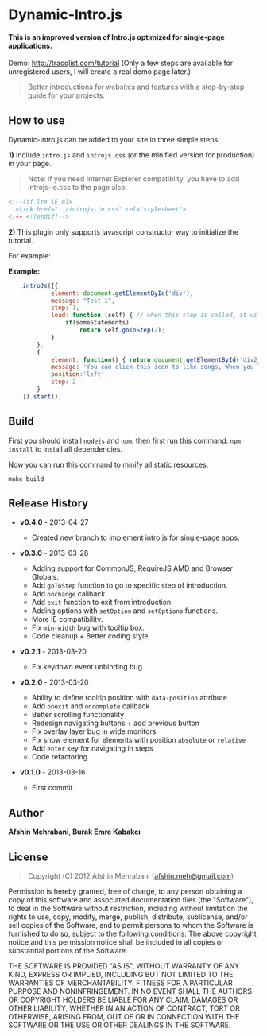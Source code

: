 # Dynamic-Intro.js

<h4> This is an improved version of Intro.js optimized for single-page applications.</h4>
Demo: <a href="http://tracqlist.com/tutorial">http://tracqlist.com/tutorial</a> (Only a few steps are available for unregistered users, I will create a real demo page later.)

> Better introductions for websites and features with a step-by-step guide for your projects.


## How to use
Dynamic-Intro.js can be added to your site in three simple steps:

**1)** Include `intro.js` and `introjs.css` (or the minified version for production) in your page. 

> Note: if you need Internet Explorer compatiblity, you have to add introjs-ie.css to the page also:
  
```html
<!--[if lte IE 8]>
  <link href="../introjs-ie.css" rel="stylesheet">
<!-- <![endif]-->
````

**2)** This plugin only supports javascript constructor way to initialize the tutorial.

For example: 

**Example:**
```javascript
    introJs([{
            element: document.getElementById('div'),
            message: "Test 1",
            step: 1,
            load: function (self) { // when this step is called, it will execute this function
                if(someStatements)
                    return self.goToStep(2);
            }
        },
        {
            element: function() { return document.getElementById('div2') }, // yes, it supports functions as element attribute, if you need to make some changes is DOM before returning element object, you can use this feature. (This is a very handy feature for single-page applications.)
            message: 'You can click this icon to like songs, When you like a song, it will automatically added into your library.',
            position:'left',
            step: 2  
        }
    ]).start();
````

## Build

First you should install `nodejs` and `npm`, then first run this command: `npm install` to install all dependencies.

Now you can run this command to minify all static resources:

    make build


## Release History
 * **v0.4.0** - 2013-04-27
   - Created new branch to implement intro.js for single-page apps.
 * **v0.3.0** - 2013-03-28
   - Adding support for CommonJS, RequireJS AMD and Browser Globals.
   - Add `goToStep` function to go to specific step of introduction.
   - Add `onchange` callback.
   - Add `exit` function to exit from introduction.
   - Adding options with `setOption` and `setOptions` functions.
   - More IE compatibility.
   - Fix `min-width` bug with tooltip box.
   - Code cleanup + Better coding style.

 * **v0.2.1** - 2013-03-20
   - Fix keydown event unbinding bug.

 * **v0.2.0** - 2013-03-20
   - Ability to define tooltip position with `data-position` attribute
   - Add `onexit` and `oncomplete` callback
   - Better scrolling functionality
   - Redesign navigating buttons + add previous button
   - Fix overlay layer bug in wide monitors
   - Fix show element for elements with position `absolute` or `relative`
   - Add `enter` key for navigating in steps
   - Code refactoring
  
  
 * **v0.1.0** - 2013-03-16 
   - First commit. 

## Author
**Afshin Mehrabani**, **Burak Emre Kabakcı**

## License
> Copyright (C) 2012 Afshin Mehrabani (afshin.meh@gmail.com)

Permission is hereby granted, free of charge, to any person obtaining a copy of this software and associated 
documentation files (the "Software"), to deal in the Software without restriction, including without limitation 
the rights to use, copy, modify, merge, publish, distribute, sublicense, and/or sell copies of the Software, 
and to permit persons to whom the Software is furnished to do so, subject to the following conditions:
The above copyright notice and this permission notice shall be included in all copies or substantial portions 
of the Software.

THE SOFTWARE IS PROVIDED "AS IS", WITHOUT WARRANTY OF ANY KIND, EXPRESS OR IMPLIED, INCLUDING BUT NOT LIMITED 
TO THE WARRANTIES OF MERCHANTABILITY, FITNESS FOR A PARTICULAR PURPOSE AND NONINFRINGEMENT. IN NO EVENT SHALL 
THE AUTHORS OR COPYRIGHT HOLDERS BE LIABLE FOR ANY CLAIM, DAMAGES OR OTHER LIABILITY, WHETHER IN AN ACTION OF 
CONTRACT, TORT OR OTHERWISE, ARISING FROM, OUT OF OR IN CONNECTION WITH THE SOFTWARE OR THE USE OR OTHER DEALINGS 
IN THE SOFTWARE.

